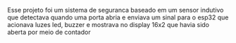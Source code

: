 Esse projeto foi um sistema de seguranca baseado em um sensor indutivo que detectava quando uma porta abria e enviava um sinal para o esp32 que acionava luzes led, buzzer e mostrava no display 16x2 que havia sido aberta por meio de contador
